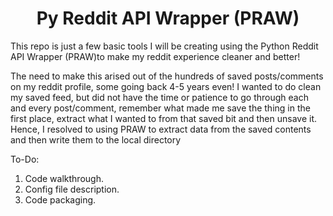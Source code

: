 
<H1> <center> Py Reddit API Wrapper (PRAW) </center> </H1>

This repo is just a few basic tools I will be creating using the Python Reddit API Wrapper (PRAW)to make my reddit experience cleaner and better!

The need to make this arised out of the hundreds of saved posts/comments on my reddit profile, some going back 4-5 years even! I wanted to do clean my saved feed, but did not have the time or patience to go through each and every post/comment, remember what made me save the thing in the first place, extract what I wanted to from that saved bit and then unsave it. Hence, I resolved to using PRAW to extract data from the saved contents and then write them to the local directory

To-Do: 
1. Code walkthrough.
2. Config file description.
3. Code packaging.
